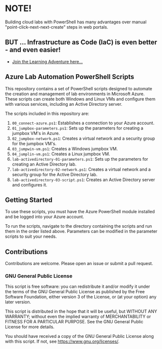 # NOTE! 

Building cloud labs with PowerShell has many advantages over manual "point-click-next-next-create" steps in web portals.

## BUT ... Infrastructure as Code (IaC) is even better - and even easier!

- [Join the Learning Adventure here...](https://github.com/bentman/TerraformAzure)

## Azure Lab Automation PowerShell Scripts

This repository contains a set of PowerShell scripts designed to automate the creation and management of lab environments in Microsoft Azure. These scripts can create both Windows and Linux VMs and configure them with various services, including an Active Directory server.

The scripts included in this repository are:

1. `00_connect-azure.ps1`: Establishes a connection to your Azure account.
2. `01_jumpbox-parameters.ps1`: Sets up the parameters for creating a jumpbox VM's in Azure.
3. `02_jumpbox-network.ps1`: Creates a virtual network and a security group for the jumpbox VM's.
4. `03_jumpwin-vm.ps1`: Creates a Windows jumpbox VM.
5. `04_jumplin-vm.ps1`: Creates a Linux jumpbox VM.
6. `lab-activedirectory-01-parameters.ps1`: Sets up the parameters for creating an Active Directory lab.
7. `lab-activedirectory-02-network.ps1`: Creates a virtual network and a security group for the Active Directory lab.
8. `lab-activedirectory-03-script.ps1`: Creates an Active Directory server and configures it.

## Getting Started

To use these scripts, you must have the Azure PowerShell module installed and be logged into your Azure account. 

To run the scripts, navigate to the directory containing the scripts and run them in the order listed above. 
Parameters can be modified in the parameter scripts to suit your needs.

## Contributions

Contributions are welcome. Please open an issue or submit a pull request.

### GNU General Public License
This script is free software: you can redistribute it and/or modify it under the terms of the GNU General Public License as published by
the Free Software Foundation, either version 3 of the License, or (at your option) any later version.

This script is distributed in the hope that it will be useful, but WITHOUT ANY WARRANTY; without even the implied warranty of
MERCHANTABILITY or FITNESS FOR A PARTICULAR PURPOSE.  See the GNU General Public License for more details.

You should have received a copy of the GNU General Public License along with this script.  If not, see <https://www.gnu.org/licenses/>.
